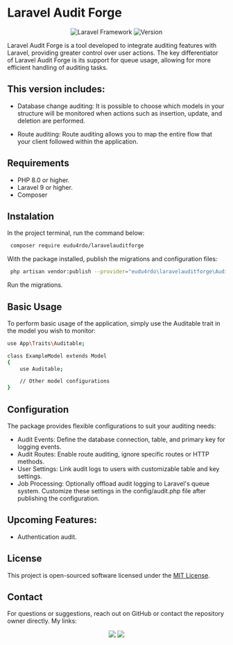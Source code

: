 # Laravel Audit Forge
<p align="center">
    <img src="https://img.shields.io/badge/Framework-Laravel-blue?style=flat-square&logo=laravel" alt="Laravel Framework">
    <img src="https://img.shields.io/badge/Version-v0.0.2-green?style=flat-square" alt="Version">
</p>
Laravel Audit Forge is a tool developed to integrate auditing features with Laravel, providing greater control over user actions. The key differentiator of Laravel Audit Forge is its support for queue usage, allowing for more efficient handling of auditing tasks.

## This version includes:
 - Database change auditing: It is possible to choose which models in your structure will be monitored when actions such as insertion, update, and deletion are performed.

- Route auditing: Route auditing allows you to map the entire flow that your client followed within the application.

## Requirements
- PHP 8.0 or higher.
- Laravel 9 or higher.
- Composer

## Instalation
In the project terminal, run the command below:
````bash
 composer require eudu4rdo/laravelauditforge
````
With the package installed, publish the migrations and configuration files:
````bash
 php artisan vendor:publish --provider="eudu4rdo\laravelauditforge\AuditForgeServiceProvider"
````
Run the migrations.
## Basic Usage
To perform basic usage of the application, simply use the Auditable trait in the model you wish to monitor:
````bash
use App\Traits\Auditable;

class ExampleModel extends Model
{
    use Auditable;

    // Other model configurations
}
````

## Configuration
The package provides flexible configurations to suit your auditing needs:

- Audit Events: Define the database connection, table, and primary key for logging events.
- Audit Routes: Enable route auditing, ignore specific routes or HTTP methods.
- User Settings: Link audit logs to users with customizable table and key settings.
- Job Processing: Optionally offload audit logging to Laravel's queue system.
Customize these settings in the config/audit.php file after publishing the configuration.

## Upcoming Features:
- Authentication audit.

## License
This project is open-sourced software licensed under the [MIT License](LICENSE).

## Contact
For questions or suggestions, reach out on GitHub or contact the repository owner directly. My links:
<p align="center">
    <a  href="mailto:eg47202@gmail.com"  target="_blank"><img  src="https://img.shields.io/badge/Gmail-D14836?style=for-the-badge&logo=gmail&logoColor=white"  target="_blank"></a>
    <a  href="https://www.linkedin.com/in/eudu4rdo/"  target="_blank"><img  src="https://img.shields.io/badge/LinkedIn-0077B5?style=for-the-badge&logo=linkedin&logoColor=white"  target="_blank"></a>
</p>
